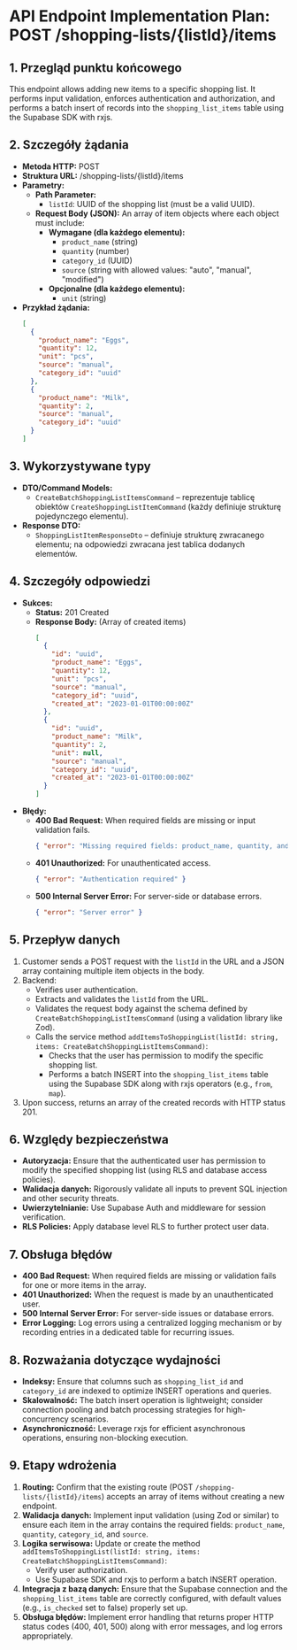 # API Endpoint Implementation Plan: POST /shopping-lists/{listId}/items

## 1. Przegląd punktu końcowego

This endpoint allows adding new items to a specific shopping list. It performs input validation, enforces authentication and authorization, and performs a batch insert of records into the `shopping_list_items` table using the Supabase SDK with rxjs.

## 2. Szczegóły żądania

- **Metoda HTTP:** POST
- **Struktura URL:** /shopping-lists/{listId}/items
- **Parametry:**
  - **Path Parameter:**
    - `listId`: UUID of the shopping list (must be a valid UUID).
  - **Request Body (JSON):** An array of item objects where each object must include:
    - **Wymagane (dla każdego elementu):**
      - `product_name` (string)
      - `quantity` (number)
      - `category_id` (UUID)
      - `source` (string with allowed values: "auto", "manual", "modified")
    - **Opcjonalne (dla każdego elementu):**
      - `unit` (string)
- **Przykład żądania:**
  ```json
  [
    {
      "product_name": "Eggs",
      "quantity": 12,
      "unit": "pcs",
      "source": "manual",
      "category_id": "uuid"
    },
    {
      "product_name": "Milk",
      "quantity": 2,
      "source": "manual",
      "category_id": "uuid"
    }
  ]
  ```

## 3. Wykorzystywane typy

- **DTO/Command Models:**
  - `CreateBatchShoppingListItemsCommand` – reprezentuje tablicę obiektów `CreateShoppingListItemCommand` (każdy definiuje strukturę pojedynczego elementu).
- **Response DTO:**
  - `ShoppingListItemResponseDto` – definiuje strukturę zwracanego elementu; na odpowiedzi zwracana jest tablica dodanych elementów.

## 4. Szczegóły odpowiedzi

- **Sukces:**
  - **Status:** 201 Created
  - **Response Body:** (Array of created items)
    ```json
    [
      {
        "id": "uuid",
        "product_name": "Eggs",
        "quantity": 12,
        "unit": "pcs",
        "source": "manual",
        "category_id": "uuid",
        "created_at": "2023-01-01T00:00:00Z"
      },
      {
        "id": "uuid",
        "product_name": "Milk",
        "quantity": 2,
        "unit": null,
        "source": "manual",
        "category_id": "uuid",
        "created_at": "2023-01-01T00:00:00Z"
      }
    ]
    ```
- **Błędy:**
  - **400 Bad Request:** When required fields are missing or input validation fails.
    ```json
    { "error": "Missing required fields: product_name, quantity, and category_id" }
    ```
  - **401 Unauthorized:** For unauthenticated access.
    ```json
    { "error": "Authentication required" }
    ```
  - **500 Internal Server Error:** For server-side or database errors.
    ```json
    { "error": "Server error" }
    ```

## 5. Przepływ danych

1. Customer sends a POST request with the `listId` in the URL and a JSON array containing multiple item objects in the body.
2. Backend:
   - Verifies user authentication.
   - Extracts and validates the `listId` from the URL.
   - Validates the request body against the schema defined by `CreateBatchShoppingListItemsCommand` (using a validation library like Zod).
   - Calls the service method `addItemsToShoppingList(listId: string, items: CreateBatchShoppingListItemsCommand)`:
     - Checks that the user has permission to modify the specific shopping list.
     - Performs a batch INSERT into the `shopping_list_items` table using the Supabase SDK along with rxjs operators (e.g., `from`, `map`).
3. Upon success, returns an array of the created records with HTTP status 201.

## 6. Względy bezpieczeństwa

- **Autoryzacja:** Ensure that the authenticated user has permission to modify the specified shopping list (using RLS and database access policies).
- **Walidacja danych:** Rigorously validate all inputs to prevent SQL injection and other security threats.
- **Uwierzytelnianie:** Use Supabase Auth and middleware for session verification.
- **RLS Policies:** Apply database level RLS to further protect user data.

## 7. Obsługa błędów

- **400 Bad Request:** When required fields are missing or validation fails for one or more items in the array.
- **401 Unauthorized:** When the request is made by an unauthenticated user.
- **500 Internal Server Error:** For server-side issues or database errors.
- **Error Logging:** Log errors using a centralized logging mechanism or by recording entries in a dedicated table for recurring issues.

## 8. Rozważania dotyczące wydajności

- **Indeksy:** Ensure that columns such as `shopping_list_id` and `category_id` are indexed to optimize INSERT operations and queries.
- **Skalowalność:** The batch insert operation is lightweight; consider connection pooling and batch processing strategies for high-concurrency scenarios.
- **Asynchroniczność:** Leverage rxjs for efficient asynchronous operations, ensuring non-blocking execution.

## 9. Etapy wdrożenia

1. **Routing:** Confirm that the existing route (POST `/shopping-lists/{listId}/items`) accepts an array of items without creating a new endpoint.
2. **Walidacja danych:** Implement input validation (using Zod or similar) to ensure each item in the array contains the required fields: `product_name`, `quantity`, `category_id`, and `source`.
3. **Logika serwisowa:** Update or create the method `addItemsToShoppingList(listId: string, items: CreateBatchShoppingListItemsCommand)`:
   - Verify user authorization.
   - Use Supabase SDK and rxjs to perform a batch INSERT operation.
4. **Integracja z bazą danych:** Ensure that the Supabase connection and the `shopping_list_items` table are correctly configured, with default values (e.g., `is_checked` set to false) properly set up.
5. **Obsługa błędów:** Implement error handling that returns proper HTTP status codes (400, 401, 500) along with error messages, and log errors appropriately.
